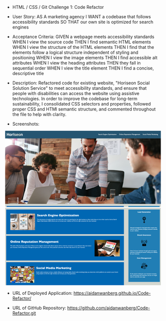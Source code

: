 * HTML / CSS / Git Challenge 1: Code Refactor

* User Story:
AS A marketing agency
I WANT a codebase that follows accessibility standards
SO THAT our own site is optimized for search engines

* Acceptance Criteria:
GIVEN a webpage meets accessibility standards
WHEN I view the source code
THEN I find semantic HTML elements
WHEN I view the structure of the HTML elements
THEN I find that the elements follow a logical structure independent of styling and positioning
WHEN I view the image elements
THEN I find accessible alt attributes
WHEN I view the heading attributes
THEN they fall in sequential order
WHEN I view the title element
THEN I find a concise, descriptive title

* Description:
Refactored code for existing website, "Horiseon Social Solution Service" to meet accessibility standards, and ensure that people with disabilities can access the website using assistive technologies. In order to improve the codebase for long-term sustainability, I consolidated CSS selectors and properties, followed proper CSS and HTMl semantic structure, and commented throughout the file to help with clarity. 

* Screenshots:
<img src="./assets/images/screenshot-1.png" alt="screenshot of top-half of website">
<img src="./assets/images/screenshot-2.png" alt="screenshot of bottom-half of website">

* URL of Deployed Application:
https://aidanwanberg.github.io/Code-Refactor/ 

* URL of GitHub Repository:
https://github.com/aidanwanberg/Code-Refactor.git
